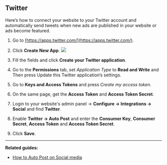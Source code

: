## Twitter

Here’s how to connect your website to your Twitter account and automatically send tweets when new ads are published in your website or ads become featured.

1. Go to  [https://apps.twitter.com/](https://apps.twitter.com/).

2. Click  **Create New App**.
![](https://raw.githubusercontent.com/yclas/guides/master/images/autopost1.png)
3. Fill the fields and click  **Create your Twitter application**.

4. Go to the  **Permissions**  tab, set  _Application Type_  to  **Read and Write**  and Then press Update this Twitter application’s settings.

5. Go to  **Keys and Access Tokens**  and press  _Create my access token_.

6. On the same page, get the  **Access Token**  and  **Access Token Secret**.

7. Login to your website's admin panel ->  **Configure -> Integrations -> Social** and find **Twitter**.

8. Enable  **Twitter -> Auto Post**  and enter the  **Consumer Key**,  **Consumer Secret**,  **Access Token**  and  **Access Token Secret**.

9. Click  **Save**.


---

  **Related guides:**

 -   [How to Auto Post on Social media](Publilsh-options-auto-post-on-social-media.md)
